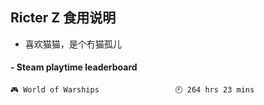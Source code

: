 ## Ricter Z 食用说明
- 喜欢猫猫，是个冇猫孤儿

<!-- steam-box start -->
#### - Steam playtime leaderboard
```text
🎮 World of Warships                 🕘 264 hrs 23 mins
```
<!-- Powered by https://github.com/YouEclipse/steam-box . -->
<!-- steam-box end -->
